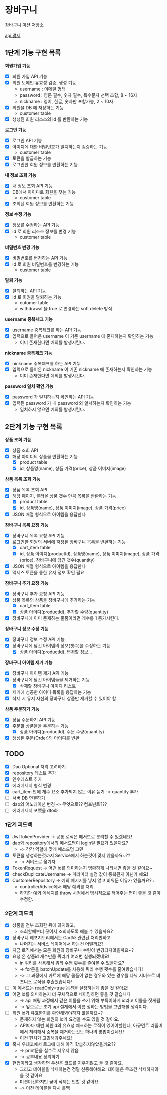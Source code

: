 # 장바구니

장바구니 미션 저장소

[api 명세](https://www.notion.so/mima-o/API-SPEC-d1233b9e6e90489ab19c3dd94c9eb646)

## 1단계 기능 구현 목록

**회원가입 기능**

- [x]  회원 가입 API 기능
- [x]  회원 도메인 유효성 검증, 생성 기능
    - username : 이메일 형태
    - password : 영문 필수, 숫자 필수, 특수문자 선택 조합, 8 ~ 16자
    - nickname : 영어, 한글, 숫자만 포함가능, 2 ~ 10자
- [x]  회원을 DB 에 저장하는 기능
    - customer table
- [x]  생성된 회원 리소스의 id 를 반환하는 기능

**로그인 기능**

- [x]  로그인 API 기능
- [x]  아이디에 대한 비밀번호가 일치하는지 검증하는 기능
    - customer table
- [x]  토큰을 발급하는 기능
- [x]  로그인한 회원 정보를 반환하는 기능

**내 정보 조회 기능**

- [x]  내 정보 조회 API 기능
- [x]  DB에서 아이디로 회원을 찾는 기능
    - customer table
- [x]  조회된 회원 정보를 반환하는 기능

**정보 수정 기능**

- [x]  정보를 수정하는 API 기능
- [x]  id 로 회원 리소스 정보를 변경 기능
    - customer table

**비밀번호 변경 기능**

- [x]  비밀변호를 변경하는 API 기능
- [x]  id 로 회원 비밀번호를 변경하는 기능
    - customer table

**탈퇴 기능**

- [x]  탈퇴하는 API 기능
- [x]  id 로 회원을 탈퇴하는 기능
    - cutomer table
    - withdrawal 을 true 로 변경하는 soft delete 방식

**username 중복체크 기능**

- [x]  username 중복체크를 하는 API 기능
- [x]  입력으로 들어온 username 이 기존 username 에 존재하는지 확인하는 기능
    - 이미 존재한다면 예외를 발생시킨다.

**nickname 중복체크 기능**

- [x]  nickname 중복체크를 하는 API 기능
- [x]  입력으로 들어온 nickname 이 기존 nickname 에 존재하는지 확인하는 기능
    - 이미 존재한다면 예외를 발생시킨다.

**password 일치 확인 기능**

- [x]  password 가 일치하는지 확인하는 API 기능
- [x]  입력된 password 가 내 password 와 일치하는지 확인하는 기능
    - 일치하지 않으면 예외를 발생시킨다.

## 2단계 기능 구현 목록

**상품 조회 기능**

- [x] 상품 조회 API
- [x] 해당 아이디의 상품을 반환하는 기능
    - [x] product table
    - [x] id, 상품명(name), 상품 가격(price), 상품 이미지(image)

**상품 목록 조회 기능**

- [x] 상품 목록 조회 API
- [x] 해당 페이지, 불러올 상품 갯수 만큼 목록을 반환하는 기능
    - [x] product table
    - [x] id, 상품명(name), 상품 이미지(image), 상품 가격(price)
- [x] JSON 배열 형식으로 아이템을 응답한다

**장바구니 목록 요청 기능**

- [x] 장바구니 목록 요청 API 기능
- [x] 로그인한 회원의 서버에 저장된 장바구니 목록을 반환하는 기능
    - [x] cart_item table
    - [x] id, 상품 아이디(productId), 상품명(name), 상품 이미지(image), 상품 가격(price), 장바구니에 담긴 갯수(quantity)
- [x] JSON 배열 형식으로 아이템을 응답한다
- [x] 액세스 토큰을 통한 유저 정보 확인 필요

**장바구니 추가 요청 기능**

- [x] 장바구니 추가 요청 API 기능
- [x] 상품 목록의 상품을 장바구니에 추가하는 기능
    - [x] cart_item table
    - [x] 상품 아이디(productId), 추가할 수량(quantity)
- [x] 장바구니에 이미 존재하는 물품이라면 개수를 1 증가시킨다.

**장바구니 정보 수정 기능**

- [x] 장바구니 정보 수정 API 기능
- [x] 장바구니에 담긴 아이템의 정보(갯수)를 수정하는 기능
    - [x] 상품 아이디(productId), 변경할 정보...

**장바구니 아이템 제거 기능**

- [x] 장바구니 아이템 제거 API 기능
- [x] 장바구니에 담긴 아이템들을 제거하는 기능
    - [x] 삭제할 장바구니 아이디 리스트
- [x] 제거에 성공한 아이디 목록을 응답하는 기능
- [x] 삭제 시 유저 자신의 장바구니 상품만 제거할 수 있어야 함

**상품 주문하기 기능**

- [x] 상품 주문하기 API 기능
- [x] 주문할 상품들을 주문하는 기능
    - [x] 상품 아이디(productId), 주문 수량(quantity)
- [x] 생성된 주문(Order)의 아이디를 반환

## TODO

- [x] Dao Optional 처리 고려하기
- [x] repository 테스트 추가
- [x] 인수테스트 추가
- [x] 에러메세지 형식 변경
- [x] cart_item 안에 개수 요소 추가되지 않는 이유 듣기 -> quantity 추가
- [ ] 서버 DB 연결하기
- [ ] dao의 어노테이션 변경 -> 무엇으로?? 컴포넌트???
- [ ] 에러메세지 포맷을 dto화

### 1단계 피드백

- [x] JwtTokenProvider -> 공통 로직은 메서드로 분리할 수 있겠네요!
- [x] dao와 repository에서의 메서드명이 login일 필요가 있을까요?
    - -> 각각 역할에 맞게 메소드명 고민
- [x] 토큰을 생성하는것까지 Service에서 하는것이 맞지 않을까요~??
    - -> 서비스로 옮기자
- [x] TokenRequest -> 어떤 id를 의미하는지 명확하게 나타내면 좋을 것 같아요~
- [x] checkDuplicateUsername -> 파라미터 설정 값이 중복된게 아닌가 해요!
- [x] CustomerRepository -> 예외 메시지를 넣지 않고 비워둔 이유가 있을까요? :
    - controllerAdvice에서 해당 예외를 처리.
    - 하지만 예외 메세지를 throw 시점에서 명시적으로 적어주는 편이 좋을 것 같아 수정함.

### 2단계 피드백

- [x] 상품을 전부 조회한 뒤에 끊지않고,
    - 조회할때부터 끊어서 조회하도록 해볼 수 있을까요?
- [x] 장바구니 레포지토리에서는 Cart와 관련된 처리만하고
    - 나머지는 서비스 레이어에서 하는건 어떨까요?
- [x] 지금 로직에서는 모든 회원의 장바구니 수량이 변경되지않을까요~?
- [x] 요청 온 상품id 개수만큼 쿼리가 여러번 실행되겠네요!
    - in 쿼리를 사용해서 쿼리 수행 횟수를 줄여볼 수 있을까요?
    - -> for문을 batchUpdate를 사용해 쿼리 수행 횟수를 줄여봤습니다! 
    - -> 그 과정에서 카트에 해당 물품이 없는 경우와 있는 경우를 나눠 서비스로 비즈니스 로직을 추출했습니다!
- [ ] 이 메서드는 readOnly=true 옵션을 설정하는게 좋을 것 같아요!
- [x] 어떤 id를 의미하는지 더 구체적으로 네이밍하면 좋을 것 같습니다
  - -> api 매핑 과정에서 같은 이름을 쓰기 위해 부득이하게 id라고 이름을 짓게됨
  - -> 앞으로는 초기 api 설계에서 이름 정하는 방법을 고민해볼 생각이다.
- [ ] 회원 id가 유효한지를 확인해봐야하지 않을까요~?
    - 존재하지 않는 회원의 id가 요청올 수도 있을 것 같아요.
    - API마다 매번 회원id의 유효성 체크하는 로직이 있어야할텐데, 아규먼트 리졸버에서 처리해서 중복을 제거하는것도 하나의 방법이겠네요!
    - 이건 헌치가 고민해봐주세요!
- [x] 혹시 우테코에서 로그에 대해 아직 학습하지않았을까요??
  - -> print문을 실수로 지우지 않음
  - -> 공부내용 정리하기
- [x] 현업이라고 생각하면 우선은 코드를 지우지않고 둘 것 같아요.
    - 그리고 테이블을 삭제하는건 정말 신중해야해요. 테이블은 무조건 삭제하지않을 것 같아요
    - 미션이긴하지만 굳이 삭제는 안할 것 같아요
    - -> 이전 테이블들 다시 롤백
